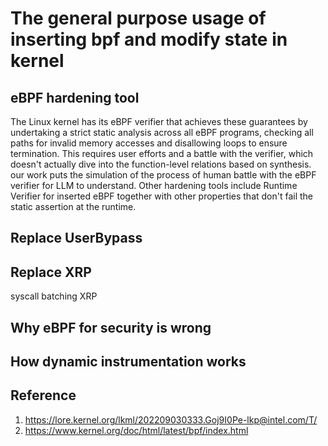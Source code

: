# The general purpose usage of inserting bpf and modify state in kernel
## eBPF hardening tool
The Linux kernel has its eBPF verifier that achieves these guarantees by undertaking a strict static analysis across all eBPF programs, checking all paths for invalid memory accesses and disallowing loops to ensure termination. This requires user efforts and a battle with the verifier, which doesn't actually dive into the function-level relations based on synthesis. our work puts the simulation of the process of human battle with the eBPF verifier for LLM to understand. Other hardening tools include Runtime Verifier for inserted eBPF together with other properties that don't fail the static assertion at the runtime.
## Replace UserBypass
## Replace XRP
syscall batching XRP

## Why eBPF for security is wrong

## How dynamic instrumentation works

## Reference
1. https://lore.kernel.org/lkml/202209030333.Goj9I0Pe-lkp@intel.com/T/
2. https://www.kernel.org/doc/html/latest/bpf/index.html